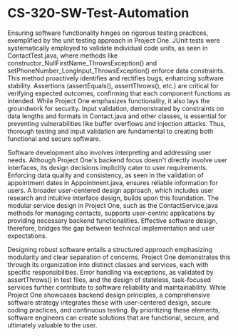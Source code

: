 # CS-320-SW-Test-Automation

Ensuring software functionality hinges on rigorous testing practices, exemplified by the unit testing approach in Project One. JUnit tests were systematically employed to validate individual code units, as seen in ContactTest.java, where methods like constructor_NullFirstName_ThrowsException() and setPhoneNumber_LongInput_ThrowsException() enforce data constraints. This method proactively identifies and rectifies bugs, enhancing software stability. Assertions (assertEquals(), assertThrows(), etc.) are critical for verifying expected outcomes, confirming that each component functions as intended. While Project One emphasizes functionality, it also lays the groundwork for security. Input validation, demonstrated by constraints on data lengths and formats in Contact.java and other classes, is essential for preventing vulnerabilities like buffer overflows and injection attacks. Thus, thorough testing and input validation are fundamental to creating both functional and secure software.

Software development also involves interpreting and addressing user needs. Although Project One's backend focus doesn't directly involve user interfaces, its design decisions implicitly cater to user requirements. Enforcing data quality and consistency, as seen in the validation of appointment dates in Appointment.java, ensures reliable information for users. A broader user-centered design approach, which includes user research and intuitive interface design, builds upon this foundation. The modular service design in Project One, such as the ContactService.java methods for managing contacts, supports user-centric applications by providing necessary backend functionalities. Effective software design, therefore, bridges the gap between technical implementation and user expectations.

Designing robust software entails a structured approach emphasizing modularity and clear separation of concerns. Project One demonstrates this through its organization into distinct classes and services, each with specific responsibilities. Error handling via exceptions, as validated by assertThrows() in test files, and the design of stateless, task-focused services further contribute to software reliability and maintainability. While Project One showcases backend design principles, a comprehensive software strategy integrates these with user-centered design, secure coding practices, and continuous testing. By prioritizing these elements, software engineers can create solutions that are functional, secure, and ultimately valuable to the user.
